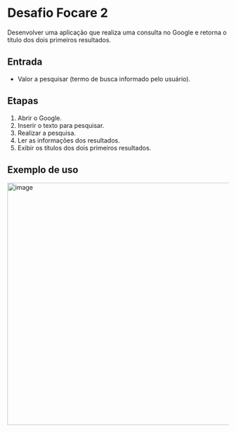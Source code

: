 # Desafio Focare 2

Desenvolver uma aplicação que realiza uma consulta no Google e retorna o título dos dois primeiros resultados.

## Entrada

- Valor a pesquisar (termo de busca informado pelo usuário).

## Etapas

1. Abrir o Google.
2. Inserir o texto para pesquisar.
3. Realizar a pesquisa.
4. Ler as informações dos resultados.
5. Exibir os títulos dos dois primeiros resultados.

## Exemplo de uso
<img width="1331" height="552" alt="image" src="https://github.com/user-attachments/assets/36ec9713-6c28-4529-b1ee-82d73dc50a5f" />

